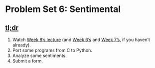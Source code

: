 # Problem Set 6: Sentimental

## [tl;dr](http://docs.cs50.net/2017/x/psets/6/pset6.html#tl-dr)

1. Watch [Week 8’s lecture](https://video.cs50.net/2016/fall/lectures/8) (and [Week 6’s](https://video.cs50.net/2016/fall/lectures/6) and [Week 7’s](https://video.cs50.net/2016/fall/lectures/7), if you haven’t already).
2. Port some programs from C to Python.
3. Analyze some sentiments.
4. Submit a form.